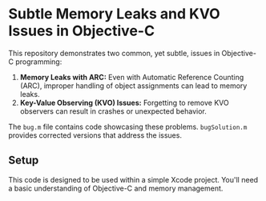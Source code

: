# Subtle Memory Leaks and KVO Issues in Objective-C

This repository demonstrates two common, yet subtle, issues in Objective-C programming:

1. **Memory Leaks with ARC:**  Even with Automatic Reference Counting (ARC), improper handling of object assignments can lead to memory leaks.
2. **Key-Value Observing (KVO) Issues:** Forgetting to remove KVO observers can result in crashes or unexpected behavior.

The `bug.m` file contains code showcasing these problems. `bugSolution.m` provides corrected versions that address the issues.

## Setup

This code is designed to be used within a simple Xcode project.  You'll need a basic understanding of Objective-C and memory management.